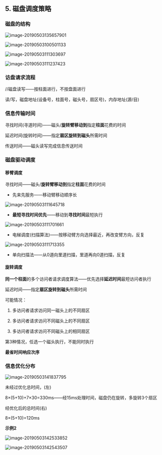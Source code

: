 ## 5. 磁盘调度策略

### 磁盘的结构

![image-20190503135657901](assets/image-20190503135657901.png)	

![image-20190503100501133](assets/image-20190503100501133.png)

![image-20190503111303697](assets/image-20190503111303697.png)

![image-20190503111237423](assets/image-20190503111237423.png)

### 访盘请求流程

//磁盘读写——按柱面进行，不按盘面进行

读/写，磁盘地址(设备号，柱面号，磁头号，扇区号)，内存地址(源/目)



### 信息传输时间



寻找时间(寻道时间)——磁头/**旋转臂移动到**指定**柱面**花费的时间

延迟时间(旋转时间)——指定**扇区旋转到磁头**所需时间

传送时间——磁头读写完成信息传送时间

 

 

### 磁盘驱动调度



#### 移臂调度

寻找时间——磁头/**旋转臂移动到**指定**柱面**花费的时间



- 先来先服务——移动臂移动顺序长

![image-20190503111645718](assets/image-20190503111645718.png)

- **最短寻找时间优先**——移动到**寻找时间**最短执行

![image-20190503111701661](assets/image-20190503111701661.png)

- 电梯调度(扫描算法)——按移动臂方向选择最近，再改变臂方向，反复

![image-20190503111713355](assets/image-20190503111713355.png)

- 单向扫描法——从0道向里道扫描，里道再向0道扫描，反复



#### 旋转调度

**同一个柱面**的多个访问者请求调度算法——优先选择**延迟时间**最短访问者执行

延迟时间——指定**扇区旋转到磁头**所需时间



可能情况：

1. 多访问者请求访问同一磁头上的不同扇区

2. 多访问者请求访问不同磁头上的不同扇区

3. 多访问者请求访问不同磁头上的相同扇区



第3种情况，任选一个磁头执行，不能同时执行



**最省时间响应次序**









### 信息优化分布

![image-20190503141837795](assets/image-20190503141837795.png)

未经过优化总时间，(左)

8×(5+10)+7×30=330ms——经15ms处理时间，磁盘仍在旋转，多旋转3个扇区



经优化后的总时间(右)

8×(5+10)=120ms



**示例2**

![image-20190503142533852](assets/image-20190503142533852.png)

![image-20190503142543507](assets/image-20190503142543507.png)